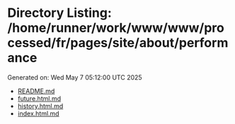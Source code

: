 # Directory Listing: /home/runner/work/www/www/processed/fr/pages/site/about/performance
Generated on: Wed May  7 05:12:00 UTC 2025

- [README.md](README.md)
- [future.html.md](future.html.md)
- [history.html.md](history.html.md)
- [index.html.md](index.html.md)
